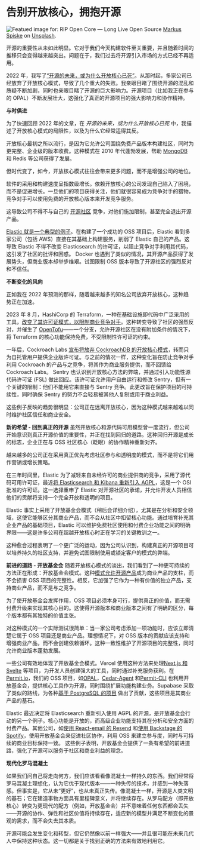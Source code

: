 # 告别开放核心，拥抱开源

![Featued image for: RIP Open Core — Long Live Open Source](https://cdn.thenewstack.io/media/2024/11/8ff0d5c9-markus-spiske-8oykwqgbskq-unsplash-1024x683.jpg)
[Markus Spiske](https://unsplash.com/@markusspiske?utm_content=creditCopyText&utm_medium=referral&utm_source=unsplash) on
[Unsplash](https://unsplash.com/photos/tilt-shift-photography-of-html-codes-8OyKWQgBsKQ?utm_content=creditCopyText&utm_medium=referral&utm_source=unsplash).

开源的重要性从未如此明显。它对于我们今天构建软件至关重要，并且随着时间的推移只会变得越来越突出。问题在于，我们过去将开源引入市场的方式已经不再适用。

2022 年，我写了[“开源的未来，或为什么开放核心已死”](https://thenewstack.io/the-future-of-open-source-or-why-open-core-is-dead/)。从那时起，多家公司已经放弃了开放核心模式，导致了几个重大的失败。我亲眼目睹了围绕开源的混乱和质疑不断加剧，同时也亲眼目睹了开源的巨大影响力。开源项目（比如我正在参与的 OPAL）不断发展壮大，这强化了真正的开源项目的强大影响力和协作精神。

**与时俱进**

为了快速回顾 2022 年的文章，在 *开源的未来，或为什么开放核心已死* 中，我描述了开放核心模式的局限性，以及为什么它经常适得其反。

开放核心最初之所以流行，是因为它允许公司围绕免费产品版本构建社区，同时为更完整、企业级的版本收费。这种模式在 2010 年代蓬勃发展，帮助 [MongoDB](https://www.mongodb.com/cloud/atlas/?utm_content=inline+mention) 和 Redis 等公司获得了发展。

但时代变了，如今，开放核心模式往往会带来更多问题，而不是增强公司的地位。

软件的采用和构建速度呈指数级增长。依赖开放核心的公司发现自己陷入了困境，而不是促进增长。一旦他们的项目获得关注，他们就很容易成为竞争对手的猎物，竞争对手可以使用免费的开放核心版本来开发竞争服务。

这导致公司不得不与自己的 [开源社区](https://thenewstack.io/how-to-give-and-receive-technical-help-in-open-source-communities/) 竞争，对他们施加限制，甚至完全退出开源产品。

[Elastic 就是一个典型的例子](https://opensourceconnections.com/blog/2021/01/15/is-elasticsearch-no-longer-open-source-software/?utm_source=the+new+stack&utm_medium=referral&utm_content=inline-mention&utm_campaign=tns+platform)。在构建了一个成功的 OSS 项目后，Elastic 看到多家公司（包括 AWS）直接在其基础上构建服务，削弱了 Elastic 自己的产品。这导致 Elastic 不得不改变 Elasticsearch 的许可证，以阻止竞争对手利用其代码，这引发了社区的批评和困惑。
Docker 也遇到了类似的情况，其开源产品获得了发展势头，但商业版本却举步维艰。试图限制 OSS 版本导致了开源社区的强烈反对和不信任。

**不断变化的风向**

正如我在 2022 年预测的那样，随着越来越多的知名公司放弃开放核心，这种趋势正在加速。

2023 年 8 月，HashiCorp 的 Terraform，一种在基础设施即代码中广泛采用的工具，[改变了其许可证模式，以限制商业竞争对手](https://www.theregister.com/2024/05/24/opinion_column_terraform/)。这种转变导致了社区的强烈反对，并催生了 [OpenTofu](https://opentofu.org/)——一个分支，允许开源社区在没有附加条件的情况下，将 Terraform 的核心功能保持免费，不受限制性许可证的约束。

一年后，Cockroach Labs [宣布将放弃 CockroachDB 的开放核心模式](https://thenewstack.io/cockroach-rescinds-open-core-for-a-free-enterprise-version/)，转而只为自托管用户提供企业版许可证。与之前的情况一样，这种变化旨在防止竞争对手利用 Cockroach 的产品与之竞争，将其作为商业服务提供，而不回馈给 Cockroach Labs。
Sentry 也认识到开放核心方法的弊端，并通过引入功能性源代码许可证 (FSL) 做出回应。该许可证允许用户自由运行和修改 Sentry，但有一个关键的限制：他们不能用它来直接与 Sentry 竞争。此更改旨在保护项目的可持续性，同时确保 Sentry 的努力不会轻易被其他人复制或用于商业利益。

这些例子反映的趋势很明显：公司正在远离开放核心，因为这种模式越来越难以同时维护社区信任和商业安全。

**新的希望 - 回到真正的开源**
虽然开放核心和源代码可用模型曾一度流行，但公司开始意识到真正开源价值的重要性，并正在找到回归的道路。这种回归开源是成长的标志，企业正在与 OSS 社区核心（眨眼）的协作精神重新对齐。

越来越多的公司正在采用真正优先考虑社区参与和透明度的模式，而不是将它们用作营销或增长策略。

在三年时间里，Elastic 为了减轻来自未经许可的商业提供商的竞争，采用了源代码可用许可证，最近[将 Elasticsearch 和 Kibana 重新引入 AGPL](https://thenewstack.io/whats-behind-elastics-unexpected-return-to-open-source/)，这是一个 OSI 批准的许可证。这一选择重申了 Elastic 对开源社区的承诺，并允许开发人员相信他们的贡献将支持一个完全开放和透明的项目。

Elastic 事实上采用了开放基金会模式（稍后会详细介绍），尤其是在分析和安全领域，这使它能够区分其商业产品，而不会从社区中扣留核心功能。通过培育补充其企业产品的基础项目，Elastic 可以维护免费社区使用和付费企业功能之间的明确界限——这是许多公司在超越开放核心时正在学习的关键教训之一。

这种愈合过程表明了一个更广泛的运动，因为公司认识到，构建真正的开源项目可以培养持久的社区支持，并避免试图限制使用或锁定客户的模式的弊端。

**前进的道路 - 开放基金会**
随着开放核心模式的淡出，我们看到了一种更可持续的方法正在形成：开放基金会模式。这种[模式允许开源产品](https://thenewstack.io/data-unions-offer-a-new-model-for-user-data/)成为商业产品的支柱，而不会损害 OSS 项目的完整性。相反，它加强了它作为一种有价值的独立产品，支持商业产品，而不是与之竞争。

为了使开放基金会发挥作用，OSS 项目必须本身可行，提供真正的价值，而无需付费升级来实现其核心目的。这使得开源版本和商业版本之间有了明确的区分，每个版本都有其独特的价值主张。

对这种模式的一个实际测试很简单：当一家公司考虑添加一项功能时，应该立即清楚它属于 OSS 项目还是商业产品。理想情况下，对 OSS 版本的贡献应该支持和增强商业产品，而不会创建依赖循环。这种一致性维护了开源项目的完整性，同时允许商业版本蓬勃发展。

一些公司有效地体现了开放基金会模式。Vercel 使用这种方法来处理[Next.js 和 Svelte](https://vercel.com/oss) 等项目，为开发人员创建强大的工具，同时通过补充服务获利。在[Permit.io](http://permit.io/)，我们的 OSS 项目，如[OPAL](https://github.com/permitio/opal)，[Cedar-Agent](https://github.com/permitio/cedar-agent) 和[Permit-CLI](https://github.com/permitio/permit-cli) 也利用开放基金会，提供核心工具作为开源，同时围绕扩展功能构建业务。Supabase 采取了类似的路线，为各种[基于 PostgreSQL 的项目](https://supabase.com/open-source) 做出了贡献，这些项目是其商业产品的基石。

Elastic 最近决定将 Elasticsearch 重新引入使用 AGPL 的开源，是开放基金会行动的另一个例子。核心功能是开放的，而高级企业功能支持其在分析和安全方面的付费产品。其他公司，如[使用 React-email 的 Resend](https://github.com/resend/react-email) 和[使用 Backstage 的 Spotify](https://backstage.io/)，使用开放基金会来促进社区协作，利用 OSS 来建立参与度，同时与可持续的商业目标保持一致。
这些例子表明，开放基金会提供了一条有希望的前进道路，强化了开源可以服务于社区和商业利益的理念。

**现代化罗马混凝土**

如果我们问自己将走向何方，我们应该看看像混凝土一样持久的东西。我们经常将罗马混凝土理想化，认为它优于现代版本——一种失传的技术，并感到一种失落感。但事实是，它从未“更好”，也从未真正失传。像混凝土一样，开源是人类文明的基石；它在建造事物方面具有里程碑意义，并将继续存在。从罗马配方（即开放核心）转变为更现代的配方（例如，开放基金会）并不意味着任何东西都会丢失——开源的协作、弹性和社区价值将持续存在，适应新的模型并满足不断变化的景观的需求，而不会失去其本质。

开源可能会发生变化和转型，但它仍然像以前一样强大——并且很可能在未来几代人中保持这种状态。这一切都是关于找到正确的方法来有效地利用它。
